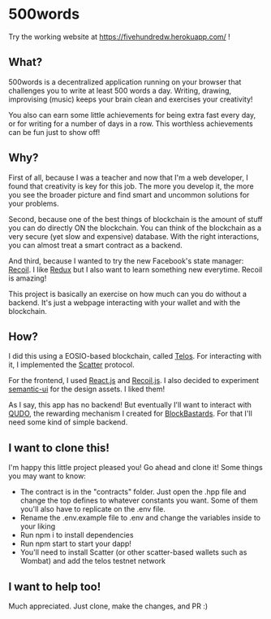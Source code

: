 # 500words

Try the working website at https://fivehundredw.herokuapp.com/ !

## What?

500words is a decentralized application running on your browser that challenges you to write at least 500 words a day. Writing, drawing, improvising (music) keeps your brain clean and exercises your creativity!

You also can earn some little achievements for being extra fast every day, or for writing for a number of days in a row. This worthless achievements can be fun just to show off!

## Why?

First of all, because I was a teacher and now that I'm a web developer, I found that creativity is key for this job. The more you develop it, the more you see the broader picture and find smart and uncommon solutions for your problems.

Second, because one of the best things of blockchain is the amount of stuff you can do directly ON the blockchain. You can think of the blockchain as a very secure (yet slow and expensive) database. With the right interactions, you can almost treat a smart contract as a backend.

And third, because I wanted to try the new Facebook's state manager: [Recoil](https://recoiljs.org/). I like [Redux](https://redux.js.org/) but I also want to learn something new everytime. Recoil is amazing!

This project is basically an exercise on how much can you do without a backend. It's just a webpage interacting with your wallet and with the blockchain.

## How?

I did this using a EOSIO-based blockchain, called [Telos](https://www.telosfoundation.io/). For interacting with it, I implemented the [Scatter](https://get-scatter.com/) protocol. 

For the frontend, I used [React.js](https://reactjs.org) and [Recoil.js](https://recoiljs.org/). I also decided to experiment [semantic-ui](https://semantic-ui.com/) for the design assets. I liked them!

As I say, this app has no backend! But eventually I'll want to interact with [QUDO](https://qudo.io), the rewarding mechanism I created for [BlockBastards](https://blockbastards.io). For that I'll need some kind of simple backend.

## I want to clone this!

I'm happy this little project pleased you! Go ahead and clone it! Some things you may want to know:

- The contract is in the "contracts" folder. Just open the .hpp file and change the top defines to whatever constants you want. Some of them you'll also have to replicate on the .env file.
- Rename the .env.example file to .env and change the variables inside to your liking
- Run npm i to install dependencies
- Run npm start to start your dapp!
- You'll need to install Scatter (or other scatter-based wallets such as Wombat) and add the telos testnet network

## I want to help too!

Much appreciated. Just clone, make the changes, and PR :)